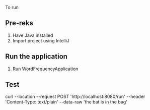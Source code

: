 To run

Pre-reks
-----------
1. Have Java installed
2. Import project using IntelliJ

Run the application
----------------------
1. Run WordFrequencyApplication

Test
-----
curl --location --request POST 'http://localhost:8080/run' --header 'Content-Type: text/plain' --data-raw 'the bat is in the bag'
